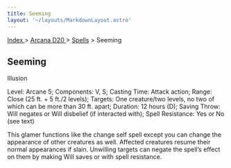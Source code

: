 ```yaml
---
title: Seeming
layout: '~/layouts/MarkdownLayout.astro'
---
```


[ Index ](/) > [ Arcana D20 ](/arcana.d20.srd) > [Spells](/arcana.d20.srd/spells) > Seeming

## Seeming

Illusion

Level: Arcane 5; Components: V, S; Casting Time: Attack action; Range: Close
(25 ft. + 5 ft./2 levels); Targets: One creature/two levels, no two of which
can be more than 30 ft. apart; Duration: 12 hours (D); Saving Throw: Will
negates or Will disbelief (if interacted with); Spell Resistance: Yes or No
(see text)

This glamer functions like the change self spell except you can change the
appearance of other creatures as well. Affected creatures resume their normal
appearances if slain. Unwilling targets can negate the spell’s effect on them
by making Will saves or with spell resistance.

